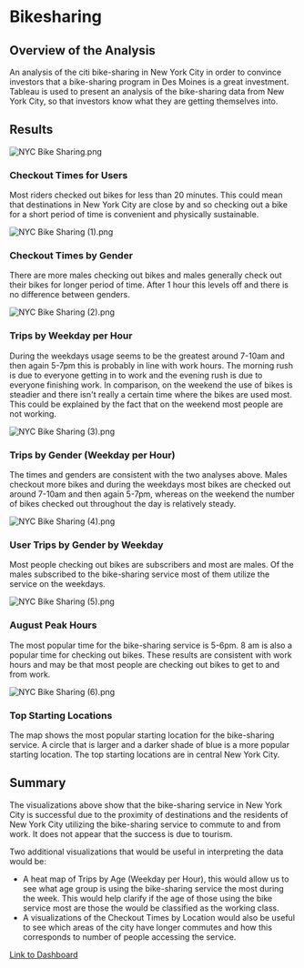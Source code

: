 # Bikesharing

## Overview of the Analysis
An analysis of the citi bike-sharing in New York City in order to convince investors that a bike-sharing program in Des Moines is a great investment. Tableau is used to present an analysis of the bike-sharing data from New York City, so that investors know what they are getting themselves into.  

## Results
![NYC Bike Sharing.png](https://github.com/mdhugge/Bikesharing/blob/main/Images/NYC%20Bike%20Sharing.png)
### Checkout Times for Users
Most riders checked out bikes for less than 20 minutes. This could mean that destinations in New York City are close by and so checking out a bike for a short period of time is convenient and physically sustainable. 

![NYC Bike Sharing (1).png](https://github.com/mdhugge/Bikesharing/blob/main/Images/NYC%20Bike%20Sharing%20(1).png)
### Checkout Times by Gender
There are more males checking out bikes and males generally check out their bikes for longer period of time. After 1 hour this levels off and there is no difference between genders. 

![NYC Bike Sharing (2).png](https://github.com/mdhugge/Bikesharing/blob/main/Images/NYC%20Bike%20Sharing%20(2).png)
### Trips by Weekday per Hour
During the weekdays usage seems to be the greatest around 7-10am and then again 5-7pm this is probably in line with work hours. The morning rush is due to everyone getting in to work and the evening rush is due to everyone finishing work. In comparison, on the weekend the use of bikes is steadier and there isn't really a certain time where the bikes are used most. This could be explained by the fact that on the weekend most people are not working.

![NYC Bike Sharing (3).png](https://github.com/mdhugge/Bikesharing/blob/main/Images/NYC%20Bike%20Sharing%20(3).png)
### Trips by Gender (Weekday per Hour)
The times and genders are consistent with the two analyses above. Males checkout more bikes and during the weekdays most bikes are checked out around 7-10am and then again 5-7pm, whereas on the weekend the number of bikes checked out throughout the day is relatively steady. 

![NYC Bike Sharing (4).png](https://github.com/mdhugge/Bikesharing/blob/main/Images/NYC%20Bike%20Sharing%20(4).png)
### User Trips by Gender by Weekday
Most people checking out bikes are subscribers and most are males. Of the males subscribed to the bike-sharing service most of them utilize the service on the weekdays. 

![NYC Bike Sharing (5).png](https://github.com/mdhugge/Bikesharing/blob/main/Images/NYC%20Bike%20Sharing%20(5).png)
### August Peak Hours
The most popular time for the bike-sharing service is 5-6pm. 8 am is also a popular time for checking out bikes. These results are consistent with work hours and may be that most people are checking out bikes to get to and from work. 

![NYC Bike Sharing (6).png](https://github.com/mdhugge/Bikesharing/blob/main/Images/NYC%20Bike%20Sharing%20(6).png)
### Top Starting Locations
The map shows the most popular starting location for the bike-sharing service. A circle that is larger and a darker shade of blue is a more popular starting location. The top starting locations are in central New York City. 

## Summary
The visualizations above show that the bike-sharing service in New York City is successful due to the proximity of destinations and the residents of New York City utilizing the bike-sharing service to commute to and from work. It does not appear that the success is due to tourism. 

Two additional visualizations that would be useful in interpreting the data would be:
- A heat map of Trips by Age (Weekday per Hour), this would allow us to see what age group is using the bike-sharing service the most during the week. This would help clarify if the age of those using the bike service most are those the would be classified as the working class. 
- A visualizations of the Checkout Times by Location would also be useful to see which areas of the city have longer commutes and how this corresponds to number of people accessing the service. 


[Link to Dashboard](https://public.tableau.com/profile/maneet.dhugge#!/vizhome/Challenge_16174835523760/NYCBikeSharing)
